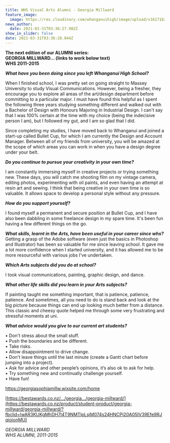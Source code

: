 ```yaml
---
title: WHS Visual Arts Alumni - Georgia Millward
feature_image:
  image: https://res.cloudinary.com/whanganuihigh/image/upload/v1617162792/News/WHS_Visual_Arts_Alumni_-_Georgia_Millward.jpg
news_author:
  date: 2021-03-31T03:36:27.982Z
show_in_slider: false
date: 2021-03-31T03:36:28.044Z
---
```

**The next edition of our ALUMNI series:  
GEORGIA MILLWARD... (links to work below text)  
WHS 2011-2015**

***What have you been doing since you left Whanganui High School?***  

When I finished school, I was pretty set on going straight to Massey University to study Visual Communications. However, being a fresher, they encourage you to explore all areas of the art/design department before committing to a particular major. I must have found this helpful as I spent the following three years studying something different and walked out with a Bachelor of Design with Honours Majoring in Industrial Design. I can't say that I was 100% certain at the time with my choice (being the indecisive person I am), but I followed my gut, and I am so glad that I did.  

Since completing my studies, I have moved back to Whanganui and joined a start-up called Bullet Cup, for which I am currently the Design and Account Manager. Between all of my friends from university, you will be amazed at the scope of which areas you can work in when you have a design degree under your belt.

***Do you continue to pursue your creativity in your own time?***  

I am constantly immersing myself in creative projects or trying something new. These days, you will catch me shooting film on my vintage camera, editing photos, experimenting with oil paints, and even having an attempt at resin art and sewing. I think that being creative in your own time is so valuable. It allows space to develop a personal style without any pressure.

***How do you support yourself?***  

I found myself a permanent and secure position at Bullet Cup, and I have also been dabbling in some freelance design in my spare time. It's been fun having a few different things on the go.  

***What skills, learnt in the Arts, have been useful in your career since whs?***
Getting a grasp of the Adobe software (even just the basics in Photoshop and Illustrator) has been so valuable for me since leaving school. It gave me a lot more confidence when I started university, and it has allowed me to be more resourceful with various jobs I've undertaken.

***Which Arts subjects did you do at school?***

I took visual communications, painting, graphic design, and dance.

***What other life skills did you learn in your Arts subjects?***

If painting taught me something important, that is patience, patience, patience. 
And sometimes, all you need to do is stand back and look at the big picture because things can end up looking much better from a distance. This classic and cheesy quote helped me through some very frustrating and stressful moments at uni.

***What advice would you give to our current art students?***  

• Don't stress about the small stuff.  
• Push the boundaries and be different.  
• Take risks.  
• Allow disappointment to drive change.  
• Don't leave things until the last minute (create a Gantt chart before jumping into a project).  
• Ask for advice and other people’s opinions, it’s also ok to ask for help.  
• Try something new and continually challenge yourself.  
• Have fun!  

<https://georgiasophiamillw.wixsite.com/home>  

[https://bestawards.co.nz/.../georgia.../georgia-millward/](https://bestawards.co.nz/product/student-product/georgia-millward/georgia-millward/?fbclid=IwAR3KUKgMhDH7I4T9NMTlpLsjM074s24HNCPj20A05IV39Efe9RJqioionMU)

*GEORGIA MILLWARD  
WHS ALUMNI, 2011-2015*